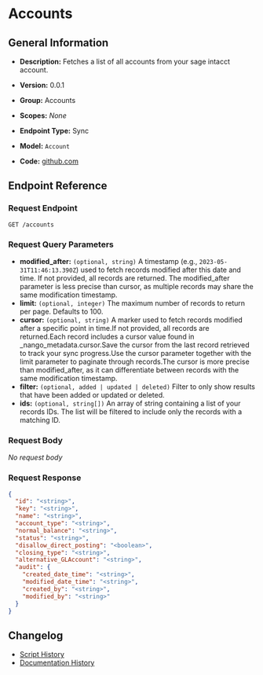 <!-- BEGIN GENERATED CONTENT -->
# Accounts

## General Information

- **Description:** Fetches a list of all accounts from your sage intacct account.

- **Version:** 0.0.1
- **Group:** Accounts
- **Scopes:** _None_
- **Endpoint Type:** Sync
- **Model:** `Account`
- **Code:** [github.com](https://github.com/NangoHQ/integration-templates/tree/main/integrations/sage-intacct-oauth/syncs/accounts.ts)


## Endpoint Reference

### Request Endpoint

`GET /accounts`

### Request Query Parameters

- **modified_after:** `(optional, string)` A timestamp (e.g., `2023-05-31T11:46:13.390Z`) used to fetch records modified after this date and time. If not provided, all records are returned. The modified_after parameter is less precise than cursor, as multiple records may share the same modification timestamp.
- **limit:** `(optional, integer)` The maximum number of records to return per page. Defaults to 100.
- **cursor:** `(optional, string)` A marker used to fetch records modified after a specific point in time.If not provided, all records are returned.Each record includes a cursor value found in _nango_metadata.cursor.Save the cursor from the last record retrieved to track your sync progress.Use the cursor parameter together with the limit parameter to paginate through records.The cursor is more precise than modified_after, as it can differentiate between records with the same modification timestamp.
- **filter:** `(optional, added | updated | deleted)` Filter to only show results that have been added or updated or deleted.
- **ids:** `(optional, string[])` An array of string containing a list of your records IDs. The list will be filtered to include only the records with a matching ID.

### Request Body

_No request body_

### Request Response

```json
{
  "id": "<string>",
  "key": "<string>",
  "name": "<string>",
  "account_type": "<string>",
  "normal_balance": "<string>",
  "status": "<string>",
  "disallow_direct_posting": "<boolean>",
  "closing_type": "<string>",
  "alternative_GLAccount": "<string>",
  "audit": {
    "created_date_time": "<string>",
    "modified_date_time": "<string>",
    "created_by": "<string>",
    "modified_by": "<string>"
  }
}
```

## Changelog

- [Script History](https://github.com/NangoHQ/integration-templates/commits/main/integrations/sage-intacct-oauth/syncs/accounts.ts)
- [Documentation History](https://github.com/NangoHQ/integration-templates/commits/main/integrations/sage-intacct-oauth/syncs/accounts.md)

<!-- END  GENERATED CONTENT -->

